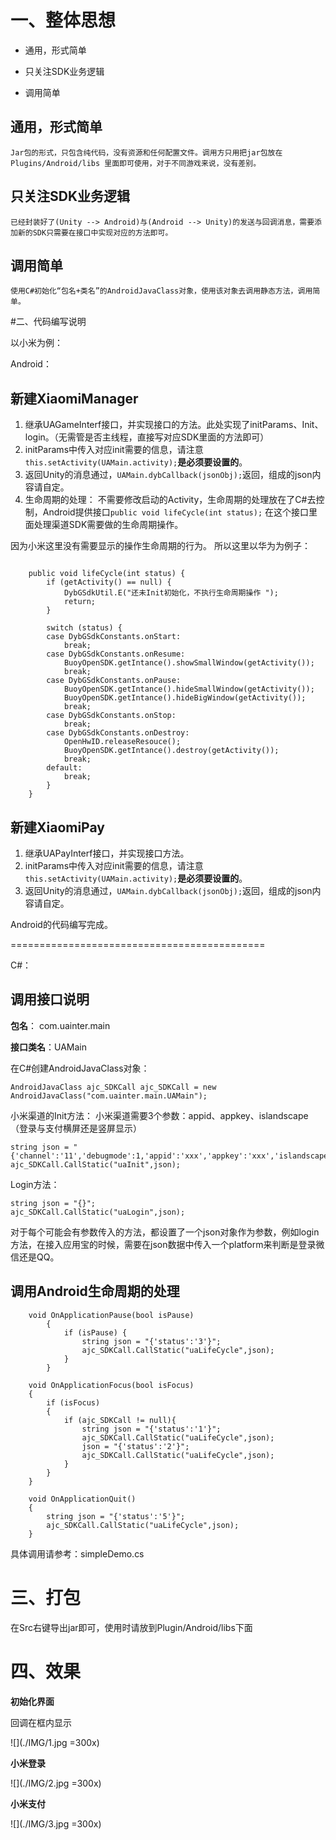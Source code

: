 # 一、整体思想

- 通用，形式简单

- 只关注SDK业务逻辑

- 调用简单


## 通用，形式简单

	Jar包的形式，只包含纯代码，没有资源和任何配置文件。调用方只用把jar包放在 Plugins/Android/libs 里面即可使用，对于不同游戏来说，没有差别。
	
	
## 只关注SDK业务逻辑

	已经封装好了(Unity --> Android)与(Android --> Unity)的发送与回调消息，需要添加新的SDK只需要在接口中实现对应的方法即可。
	
## 调用简单

	使用C#初始化“包名+类名”的AndroidJavaClass对象，使用该对象去调用静态方法，调用简单。
	
#二、代码编写说明

以小米为例：

Android：

## 新建XiaomiManager
1. 继承UAGameInterf接口，并实现接口的方法。此处实现了initParams、Init、login。（无需管是否主线程，直接写对应SDK里面的方法即可）
2. initParams中传入对应init需要的信息，请注意`this.setActivity(UAMain.activity);`**是必须要设置的**。
3. 返回Unity的消息通过，`UAMain.dybCallback(jsonObj);`返回，组成的json内容请自定。
4. 生命周期的处理：
不需要修改启动的Activity，生命周期的处理放在了C#去控制，Android提供接口`public void lifeCycle(int status);` 在这个接口里面处理渠道SDK需要做的生命周期操作。

因为小米这里没有需要显示的操作生命周期的行为。
所以这里以华为为例子：

```

    public void lifeCycle(int status) {
        if (getActivity() == null) {
            DybGSdkUtil.E("还未Init初始化，不执行生命周期操作 ");
            return;
        }

        switch (status) {
        case DybGSdkConstants.onStart:
            break;
        case DybGSdkConstants.onResume:
            BuoyOpenSDK.getIntance().showSmallWindow(getActivity());
            break;
        case DybGSdkConstants.onPause:          
            BuoyOpenSDK.getIntance().hideSmallWindow(getActivity());
            BuoyOpenSDK.getIntance().hideBigWindow(getActivity());
            break;
        case DybGSdkConstants.onStop:
            break;
        case DybGSdkConstants.onDestroy:
            OpenHwID.releaseResouce();
            BuoyOpenSDK.getIntance().destroy(getActivity());
            break;
        default:
            break;
        }
    }
```


## 新建XiaomiPay
1. 继承UAPayInterf接口，并实现接口方法。
2. initParams中传入对应init需要的信息，请注意`this.setActivity(UAMain.activity);`**是必须要设置的**。
3. 返回Unity的消息通过，`UAMain.dybCallback(jsonObj);`返回，组成的json内容请自定。

Android的代码编写完成。


============================================

C#：

## 调用接口说明

**包名**： com.uainter.main 

**接口类名**：UAMain

在C#创建AndroidJavaClass对象：

`AndroidJavaClass ajc_SDKCall ajc_SDKCall = new AndroidJavaClass("com.uainter.main.UAMain");`

小米渠道的Init方法： 
小米渠道需要3个参数：appid、appkey、islandscape（登录与支付横屏还是竖屏显示）

```
string json = "{'channel':'11','debugmode':1,'appid':'xxx','appkey':'xxx','islandscape':false}";
ajc_SDKCall.CallStatic("uaInit",json);

```
Login方法：

```
string json = "{}";
ajc_SDKCall.CallStatic("uaLogin",json);

```

对于每个可能会有参数传入的方法，都设置了一个json对象作为参数，例如login方法，在接入应用宝的时候，需要在json数据中传入一个platform来判断是登录微信还是QQ。



## 调用Android生命周期的处理

```
    void OnApplicationPause(bool isPause)
        {
            if (isPause) {
                string json = "{'status':'3'}";
                ajc_SDKCall.CallStatic("uaLifeCycle",json);
            }
        }

    void OnApplicationFocus(bool isFocus)
    {
        if (isFocus)
        {
            if (ajc_SDKCall != null){
                string json = "{'status':'1'}";
                ajc_SDKCall.CallStatic("uaLifeCycle",json);
                json = "{'status':'2'}";
                ajc_SDKCall.CallStatic("uaLifeCycle",json);
            }
        }
    }

    void OnApplicationQuit()
    {
        string json = "{'status':'5'}";
        ajc_SDKCall.CallStatic("uaLifeCycle",json);
    }
```

具体调用请参考：simpleDemo.cs


# 三、打包

在Src右键导出jar即可，使用时请放到Plugin/Android/libs下面

# 四、效果
**初始化界面**

回调在框内显示

![](./IMG/1.jpg =300x)

**小米登录**

![](./IMG/2.jpg =300x)

**小米支付**

![](./IMG/3.jpg =300x)








